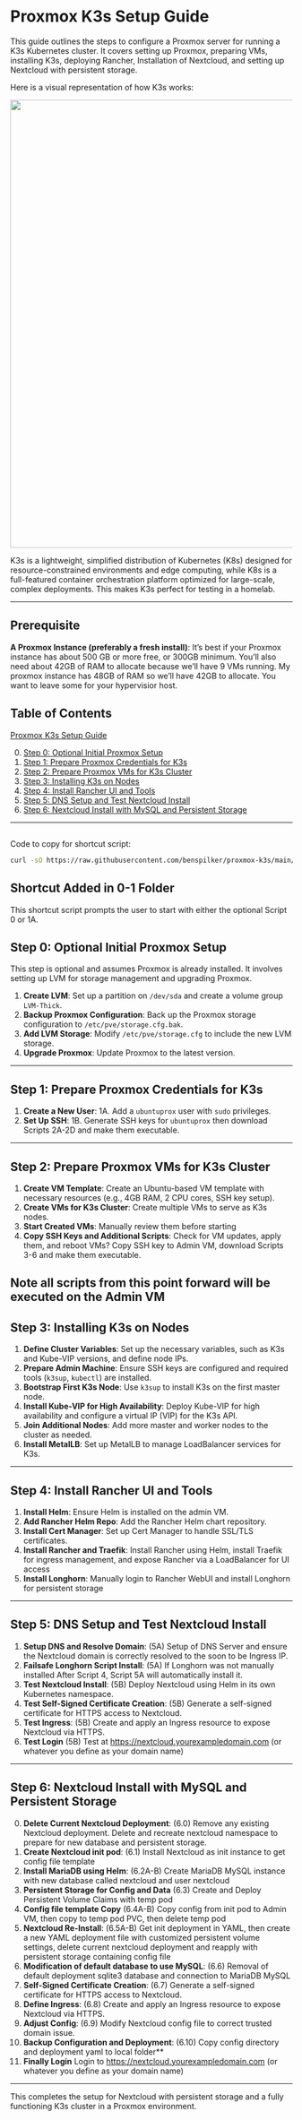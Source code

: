 # Proxmox K3s Setup Guide

This guide outlines the steps to configure a Proxmox server for running a K3s Kubernetes cluster. It covers setting up Proxmox, preparing VMs, installing K3s, deploying Rancher, Installation of Nextcloud, and setting up Nextcloud with persistent storage.

Here is a visual representation of how K3s works:

<img src="https://k3s.io/img/how-it-works-k3s-revised.svg" width="800" />

K3s is a lightweight, simplified distribution of Kubernetes (K8s) designed for resource-constrained environments and edge computing, while K8s is a full-featured container orchestration platform optimized for large-scale, complex deployments. 
This makes K3s perfect for testing in a homelab.

---
## Prerequisite
 **A Proxmox Instance (preferably a fresh install)**: It’s best if your Proxmox instance has about 500 GB or more free, or 300GB minimum. You’ll also need about 42GB of RAM to allocate because we’ll have 9 VMs running. My proxmox instance has 48GB of RAM so we’ll have 42GB to allocate. You want to leave some for your hypervisior host.

## Table of Contents
[Proxmox K3s Setup Guide](#proxmox-k3s-setup-guide)

0. [Step 0: Optional Initial Proxmox Setup](#step-0-optional-initial-proxmox-setup)
1. [Step 1: Prepare Proxmox Credentials for K3s](#step-1-prepare-proxmox-credentials-for-k3s)
2. [Step 2: Prepare Proxmox VMs for K3s Cluster](#step-2-prepare-proxmox-vms-for-k3s-cluster)
3. [Step 3: Installing K3s on Nodes](#step-3-installing-k3s-on-nodes)
4. [Step 4: Install Rancher UI and Tools](#step-4-install-rancher-ui-and-tools)
5. [Step 5: DNS Setup and Test Nextcloud Install](#step-5-dns-setup-and-test-nextcloud-install)
6. [Step 6: Nextcloud Install with MySQL and Persistent Storage](#step-6-nextcloud-install-with-mysql-and-persistent-storage)

---
##
Code to copy for shortcut script:
   ```bash
   curl -sO https://raw.githubusercontent.com/benspilker/proxmox-k3s/main/0-1_ProxmoxSetup/0-1-Shortcut.sh && chmod +x 0-1-Shortcut.sh && ./0-1-Shortcut.sh
   ```
## Shortcut Added in 0-1 Folder
This shortcut script prompts the user to start with either the optional Script 0 or 1A.

## Step 0: Optional Initial Proxmox Setup

This step is optional and assumes Proxmox is already installed. It involves setting up LVM for storage management and upgrading Proxmox.

1. **Create LVM**: Set up a partition on `/dev/sda` and create a volume group `LVM-Thick`.
2. **Backup Proxmox Configuration**: Back up the Proxmox storage configuration to `/etc/pve/storage.cfg.bak`.
3. **Add LVM Storage**: Modify `/etc/pve/storage.cfg` to include the new LVM storage.
4. **Upgrade Proxmox**: Update Proxmox to the latest version.

---

## Step 1: Prepare Proxmox Credentials for K3s

1. **Create a New User**: 1A. Add a `ubuntuprox` user with `sudo` privileges.
2. **Set Up SSH**: 1B. Generate SSH keys for `ubuntuprox` then download Scripts 2A-2D and make them executable.

---

## Step 2: Prepare Proxmox VMs for K3s Cluster

1. **Create VM Template**: Create an Ubuntu-based VM template with necessary resources (e.g., 4GB RAM, 2 CPU cores, SSH key setup).
2. **Create VMs for K3s Cluster**: Create multiple VMs to serve as K3s nodes.
3. **Start Created VMs**: Manually review them before starting
4. **Copy SSH Keys and Additional Scripts**: Check for VM updates, apply them, and reboot VMs? Copy SSH key to Admin VM, download Scripts 3-6 and make them executable.

Note all scripts from this point forward will be executed on the Admin VM
---

## Step 3: Installing K3s on Nodes

1. **Define Cluster Variables**: Set up the necessary variables, such as K3s and Kube-VIP versions, and define node IPs.
2. **Prepare Admin Machine**: Ensure SSH keys are configured and required tools (`k3sup`, `kubectl`) are installed.
3. **Bootstrap First K3s Node**: Use `k3sup` to install K3s on the first master node.
4. **Install Kube-VIP for High Availability**: Deploy Kube-VIP for high availability and configure a virtual IP (VIP) for the K3s API.
5. **Join Additional Nodes**: Add more master and worker nodes to the cluster as needed.
6. **Install MetalLB**: Set up MetalLB to manage LoadBalancer services for K3s.

---

## Step 4: Install Rancher UI and Tools

1. **Install Helm**: Ensure Helm is installed on the admin VM.
2. **Add Rancher Helm Repo**: Add the Rancher Helm chart repository.
3. **Install Cert Manager**: Set up Cert Manager to handle SSL/TLS certificates.
4. **Install Rancher and Traefik**: Install Rancher using Helm, install Traefik for ingress management, and expose Rancher via a LoadBalancer for UI access
5. **Install Longhorn**: Manually login to Rancher WebUI and install Longhorn for persistent storage

---

## Step 5: DNS Setup and Test Nextcloud Install

1. **Setup DNS and Resolve Domain**: (5A) Setup of DNS Server and ensure the Nextcloud domain is correctly resolved to the soon to be Ingress IP.
2. **Failsafe Longhorn Script Install**: (5A) If Longhorn was not manually installed After Script 4, Script 5A will automatically install it.
3. **Test Nextcloud Install**: (5B) Deploy Nextcloud using Helm in its own Kubernetes namespace.
4. **Test Self-Signed Certificate Creation**: (5B) Generate a self-signed certificate for HTTPS access to Nextcloud.
5. **Test Ingress**: (5B) Create and apply an Ingress resource to expose Nextcloud via HTTPS.
6. **Test Login** (5B) Test at https://nextcloud.yourexampledomain.com (or whatever you define as your domain name)
---

## Step 6: Nextcloud Install with MySQL and Persistent Storage

0. **Delete Current Nextcloud Deployment**: (6.0) Remove any existing Nextcloud deployment. Delete and recreate nextcloud namespace to prepare for new database and persistent storage.
1. **Create Nextcloud init pod**: (6.1) Install Nextcloud as init instance to get config file template
2. **Install MariaDB using Helm**: (6.2A-B) Create MariaDB MySQL instance with new database called nextcloud and user nextcloud
3. **Persistent Storage for Config and Data** (6.3) Create and Deploy Persistent Volume Claims with temp pod
4. **Config file template Copy** (6.4A-B) Copy config from init pod to Admin VM, then copy to temp pod PVC, then delete temp pod
5. **Nextcloud Re-Install**: (6.5A-B) Get init deployment in YAML, then create a new YAML deployment file with customized persistent volume settings, delete current nextcloud deployment and reapply with persistent storage containing config file
6. **Modification of default database to use MySQL**: (6.6) Removal of default deployment sqlite3 database and connection to MariaDB MySQL
7. **Self-Signed Certificate Creation**: (6.7) Generate a self-signed certificate for HTTPS access to Nextcloud.
8. **Define Ingress**: (6.8) Create and apply an Ingress resource to expose Nextcloud via HTTPS.
9. **Adjust Config**: (6.9) Modify Nextcloud config file to correct trusted domain issue.
10. **Backup Configuration and Deployment**: (6.10) Copy config directory and deployment yaml to local folder**
11. **Finally Login** Login to https://nextcloud.yourexampledomain.com  (or whatever you define as your domain name)
---

This completes the setup for Nextcloud with persistent storage and a fully functioning K3s cluster in a Proxmox environment.